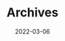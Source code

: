---
title: "Archives"
date: 2022-03-06
layout: "archives"
slug: "archives"
menu:
    main:
        weight: 12
        params: 
            icon: archives
---
